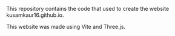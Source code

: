 This repository contains the code that used to create the website kusamkaur16.github.io.

This website was made using Vite and Three.js.
